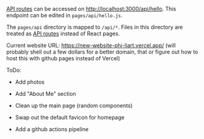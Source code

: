 [API routes](https://nextjs.org/docs/api-routes/introduction) can be accessed on [http://localhost:3000/api/hello](http://localhost:3000/api/hello). This endpoint can be edited in `pages/api/hello.js`.

The `pages/api` directory is mapped to `/api/*`. Files in this directory are treated as [API routes](https://nextjs.org/docs/api-routes/introduction) instead of React pages.

Current website URL: https://new-website-phi-liart.vercel.app/ 
(will probably shell out a few dollars for a better domain, that or figure out how to host this with github pages instead of Vercel)

ToDo:

- Add photos

- Add "About Me" section

- Clean up the main page (random components)

- Swap out the default favicon for homepage

- Add a github actions pipeline